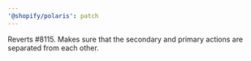 ```yaml
---
'@shopify/polaris': patch
---
```


Reverts #8115. Makes sure that the secondary and primary actions are separated from each other.
